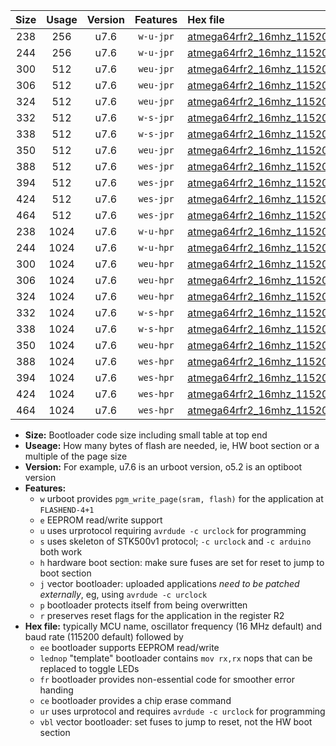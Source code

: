 |Size|Usage|Version|Features|Hex file|
|:-:|:-:|:-:|:-:|:--|
|238|256|u7.6|`w-u-jpr`|[atmega64rfr2_16mhz_115200bps_ur_vbl.hex](https://raw.githubusercontent.com/stefanrueger/urboot/main/atmega64rfr2_16mhz_115200bps_ur_vbl.hex)|
|244|256|u7.6|`w-u-jpr`|[atmega64rfr2_16mhz_115200bps_lednop_ur_vbl.hex](https://raw.githubusercontent.com/stefanrueger/urboot/main/atmega64rfr2_16mhz_115200bps_lednop_ur_vbl.hex)|
|300|512|u7.6|`weu-jpr`|[atmega64rfr2_16mhz_115200bps_ee_ur_vbl.hex](https://raw.githubusercontent.com/stefanrueger/urboot/main/atmega64rfr2_16mhz_115200bps_ee_ur_vbl.hex)|
|306|512|u7.6|`weu-jpr`|[atmega64rfr2_16mhz_115200bps_ee_lednop_ur_vbl.hex](https://raw.githubusercontent.com/stefanrueger/urboot/main/atmega64rfr2_16mhz_115200bps_ee_lednop_ur_vbl.hex)|
|324|512|u7.6|`weu-jpr`|[atmega64rfr2_16mhz_115200bps_ee_lednop_fr_ur_vbl.hex](https://raw.githubusercontent.com/stefanrueger/urboot/main/atmega64rfr2_16mhz_115200bps_ee_lednop_fr_ur_vbl.hex)|
|332|512|u7.6|`w-s-jpr`|[atmega64rfr2_16mhz_115200bps_vbl.hex](https://raw.githubusercontent.com/stefanrueger/urboot/main/atmega64rfr2_16mhz_115200bps_vbl.hex)|
|338|512|u7.6|`w-s-jpr`|[atmega64rfr2_16mhz_115200bps_lednop_vbl.hex](https://raw.githubusercontent.com/stefanrueger/urboot/main/atmega64rfr2_16mhz_115200bps_lednop_vbl.hex)|
|350|512|u7.6|`weu-jpr`|[atmega64rfr2_16mhz_115200bps_ee_lednop_fr_ce_ur_vbl.hex](https://raw.githubusercontent.com/stefanrueger/urboot/main/atmega64rfr2_16mhz_115200bps_ee_lednop_fr_ce_ur_vbl.hex)|
|388|512|u7.6|`wes-jpr`|[atmega64rfr2_16mhz_115200bps_ee_vbl.hex](https://raw.githubusercontent.com/stefanrueger/urboot/main/atmega64rfr2_16mhz_115200bps_ee_vbl.hex)|
|394|512|u7.6|`wes-jpr`|[atmega64rfr2_16mhz_115200bps_ee_lednop_vbl.hex](https://raw.githubusercontent.com/stefanrueger/urboot/main/atmega64rfr2_16mhz_115200bps_ee_lednop_vbl.hex)|
|424|512|u7.6|`wes-jpr`|[atmega64rfr2_16mhz_115200bps_ee_lednop_fr_vbl.hex](https://raw.githubusercontent.com/stefanrueger/urboot/main/atmega64rfr2_16mhz_115200bps_ee_lednop_fr_vbl.hex)|
|464|512|u7.6|`wes-jpr`|[atmega64rfr2_16mhz_115200bps_ee_lednop_fr_ce_vbl.hex](https://raw.githubusercontent.com/stefanrueger/urboot/main/atmega64rfr2_16mhz_115200bps_ee_lednop_fr_ce_vbl.hex)|
|238|1024|u7.6|`w-u-hpr`|[atmega64rfr2_16mhz_115200bps_ur.hex](https://raw.githubusercontent.com/stefanrueger/urboot/main/atmega64rfr2_16mhz_115200bps_ur.hex)|
|244|1024|u7.6|`w-u-hpr`|[atmega64rfr2_16mhz_115200bps_lednop_ur.hex](https://raw.githubusercontent.com/stefanrueger/urboot/main/atmega64rfr2_16mhz_115200bps_lednop_ur.hex)|
|300|1024|u7.6|`weu-hpr`|[atmega64rfr2_16mhz_115200bps_ee_ur.hex](https://raw.githubusercontent.com/stefanrueger/urboot/main/atmega64rfr2_16mhz_115200bps_ee_ur.hex)|
|306|1024|u7.6|`weu-hpr`|[atmega64rfr2_16mhz_115200bps_ee_lednop_ur.hex](https://raw.githubusercontent.com/stefanrueger/urboot/main/atmega64rfr2_16mhz_115200bps_ee_lednop_ur.hex)|
|324|1024|u7.6|`weu-hpr`|[atmega64rfr2_16mhz_115200bps_ee_lednop_fr_ur.hex](https://raw.githubusercontent.com/stefanrueger/urboot/main/atmega64rfr2_16mhz_115200bps_ee_lednop_fr_ur.hex)|
|332|1024|u7.6|`w-s-hpr`|[atmega64rfr2_16mhz_115200bps.hex](https://raw.githubusercontent.com/stefanrueger/urboot/main/atmega64rfr2_16mhz_115200bps.hex)|
|338|1024|u7.6|`w-s-hpr`|[atmega64rfr2_16mhz_115200bps_lednop.hex](https://raw.githubusercontent.com/stefanrueger/urboot/main/atmega64rfr2_16mhz_115200bps_lednop.hex)|
|350|1024|u7.6|`weu-hpr`|[atmega64rfr2_16mhz_115200bps_ee_lednop_fr_ce_ur.hex](https://raw.githubusercontent.com/stefanrueger/urboot/main/atmega64rfr2_16mhz_115200bps_ee_lednop_fr_ce_ur.hex)|
|388|1024|u7.6|`wes-hpr`|[atmega64rfr2_16mhz_115200bps_ee.hex](https://raw.githubusercontent.com/stefanrueger/urboot/main/atmega64rfr2_16mhz_115200bps_ee.hex)|
|394|1024|u7.6|`wes-hpr`|[atmega64rfr2_16mhz_115200bps_ee_lednop.hex](https://raw.githubusercontent.com/stefanrueger/urboot/main/atmega64rfr2_16mhz_115200bps_ee_lednop.hex)|
|424|1024|u7.6|`wes-hpr`|[atmega64rfr2_16mhz_115200bps_ee_lednop_fr.hex](https://raw.githubusercontent.com/stefanrueger/urboot/main/atmega64rfr2_16mhz_115200bps_ee_lednop_fr.hex)|
|464|1024|u7.6|`wes-hpr`|[atmega64rfr2_16mhz_115200bps_ee_lednop_fr_ce.hex](https://raw.githubusercontent.com/stefanrueger/urboot/main/atmega64rfr2_16mhz_115200bps_ee_lednop_fr_ce.hex)|

- **Size:** Bootloader code size including small table at top end
- **Useage:** How many bytes of flash are needed, ie, HW boot section or a multiple of the page size
- **Version:** For example, u7.6 is an urboot version, o5.2 is an optiboot version
- **Features:**
  + `w` urboot provides `pgm_write_page(sram, flash)` for the application at `FLASHEND-4+1`
  + `e` EEPROM read/write support
  + `u` uses urprotocol requiring `avrdude -c urclock` for programming
  + `s` uses skeleton of STK500v1 protocol; `-c urclock` and `-c arduino` both work
  + `h` hardware boot section: make sure fuses are set for reset to jump to boot section
  + `j` vector bootloader: uploaded applications *need to be patched externally*, eg, using `avrdude -c urclock`
  + `p` bootloader protects itself from being overwritten
  + `r` preserves reset flags for the application in the register R2
- **Hex file:** typically MCU name, oscillator frequency (16 MHz default) and baud rate (115200 default) followed by
  + `ee` bootloader supports EEPROM read/write
  + `lednop` "template" bootloader contains `mov rx,rx` nops that can be replaced to toggle LEDs
  + `fr` bootloader provides non-essential code for smoother error handing
  + `ce` bootloader provides a chip erase command
  + `ur` uses urprotocol and requires `avrdude -c urclock` for programming
  + `vbl` vector bootloader: set fuses to jump to reset, not the HW boot section
